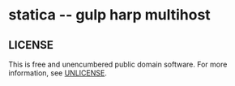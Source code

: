 # statica -- gulp harp multihost


## LICENSE

This is free and unencumbered public domain software.
For more information, see [UNLICENSE](http://unlicense.org).
